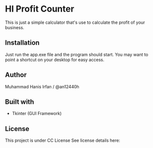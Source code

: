 # HI Profit Counter
This is just a simple calculator that's use to calculate the profit of your business.

## Installation
Just run the app.exe file and the program should start.
You may want to point a shortcut on your desktop for easy access.

## Author
Muhammad Hanis Irfan / @an12440h

## Built with
- Tkinter (GUI Framework)

## License
This project is under CC License
See license details here: 
